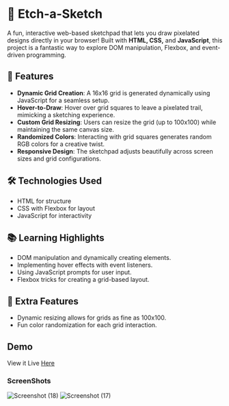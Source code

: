 # 🎨 Etch-a-Sketch
A fun, interactive web-based sketchpad that lets you draw pixelated designs directly in your browser! Built with **HTML, CSS,** and **JavaScript**, this project is a fantastic way to explore DOM manipulation, Flexbox, and event-driven programming.

## 🌟 Features
 - **Dynamic Grid Creation**: A 16x16 grid is generated dynamically using JavaScript for a seamless setup.
 - **Hover-to-Draw**: Hover over grid squares to leave a pixelated trail, mimicking a sketching experience.
 - **Custom Grid Resizing**: Users can resize the grid (up to 100x100) while maintaining the same canvas size.
 - **Randomized Colors**: Interacting with grid squares generates random RGB colors for a creative twist.
 - **Responsive Design**: The sketchpad adjusts beautifully across screen sizes and grid configurations.

## 🛠️ Technologies Used
 - HTML for structure
 - CSS with Flexbox for layout
 - JavaScript for interactivity

## 📚 Learning Highlights
 - DOM manipulation and dynamically creating elements.
 - Implementing hover effects with event listeners.
 - Using JavaScript prompts for user input.
 - Flexbox tricks for creating a grid-based layout.

## 🌟 Extra Features
 - Dynamic resizing allows for grids as fine as 100x100.
 - Fun color randomization for each grid interaction.

## Demo
 View it Live [Here](https://shumaila-sayed.github.io/Etch-a-Sketch/)

### ScreenShots
![Screenshot (18)](https://github.com/user-attachments/assets/5ce301cb-6864-4ead-abfd-03e5c31b1f5c)
![Screenshot (17)](https://github.com/user-attachments/assets/ec303e33-8f4c-4dbd-b0fc-5a149288b946)
